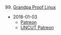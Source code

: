 99. [Grandpa Proof Linux](https://linuxgamecast.com/2018/01/lwdw-grandpa-proof-linux/)
   * 2018-01-03
      * [Patreon](https://www.patreon.com/posts/lwdw-grandpa-16212479)
      * [UNCUT Patreon](https://www.patreon.com/posts/lwdw-uncut-16212298)
